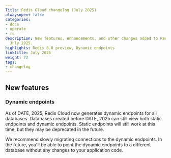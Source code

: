 ```yaml
---
Title: Redis Cloud changelog (July 2025)
alwaysopen: false
categories:
- docs
- operate
- rc
description: New features, enhancements, and other changes added to Redis Cloud during
  July 2025.
highlights: Redis 8.0 preview, Dynamic endpoints
linktitle: July 2025
weight: 72
tags:
- changelog
---
```


## New features

### Dynamic endpoints

As of DATE, 2025, Redis Cloud now generates dynamic endpoints for all databases. Databases created before DATE, 2025 can still view both static endpoints and dynamic endpoints. Static endpoints will still work at this time, but they may be deprecated in the future.

We recommend slowly migrating connections to the dynamic endpoints. In the future, you'll be able to point the dynamic endpoints to a different database without any changes to your application code.